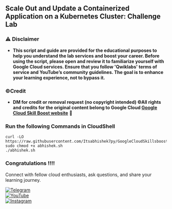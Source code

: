 ## Scale Out and Update a Containerized Application on a Kubernetes Cluster: Challenge Lab



### ⚠️ Disclaimer
- **This script and guide are provided for  the educational purposes to help you understand the lab services and boost your career. Before using the script, please open and review it to familiarize yourself with Google Cloud services. Ensure that you follow 'Qwiklabs' terms of service and YouTube’s community guidelines. The goal is to enhance your learning experience, not to bypass it.**

### ©Credit
- **DM for credit or removal request (no copyright intended) ©All rights and credits for the original content belong to Google Cloud [Google Cloud Skill Boost website](https://www.cloudskillsboost.google/)** 🙏


### Run the following Commands in CloudShell

```
curl -LO https://raw.githubusercontent.com/Itsabhishek7py/GoogleCloudSkillsboost/refs/heads/main/Scale%20Out%20and%20Update%20a%20Containerized%20Application%20on%20a%20Kubernetes%20Cluster%3A%20Challenge%20Lab/abhishek.sh
sudo chmod +x abhishek.sh
./abhishek.sh
```
### Congratulations !!!!

Connect with fellow cloud enthusiasts, ask questions, and share your learning journey.  

[![Telegram](https://img.shields.io/badge/Telegram_Group-2CA5E0?style=for-the-badge&logo=telegram&logoColor=white)](https://t.me/+gBcgRTlZLyM4OGI1)  
[![YouTube](https://img.shields.io/badge/Subscribe-FF0000?style=for-the-badge&logo=youtube&logoColor=white)](https://www.youtube.com/@drabhishek.5460?sub_confirmation=1)  
[![Instagram](https://img.shields.io/badge/Follow-%23E4405F?style=for-the-badge&logo=instagram&logoColor=white)](https://www.instagram.com/drabhishek.5460/) 
